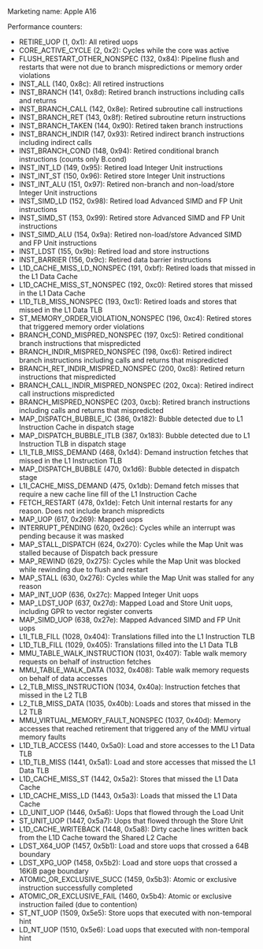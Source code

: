 Marketing name: Apple A16

Performance counters:
- RETIRE_UOP (1, 0x1): All retired uops
- CORE_ACTIVE_CYCLE (2, 0x2): Cycles while the core was active
- FLUSH_RESTART_OTHER_NONSPEC (132, 0x84): Pipeline flush and restarts that were not due to branch mispredictions or memory order violations
- INST_ALL (140, 0x8c): All retired instructions
- INST_BRANCH (141, 0x8d): Retired branch instructions including calls and returns
- INST_BRANCH_CALL (142, 0x8e): Retired subroutine call instructions
- INST_BRANCH_RET (143, 0x8f): Retired subroutine return instructions
- INST_BRANCH_TAKEN (144, 0x90): Retired taken branch instructions
- INST_BRANCH_INDIR (147, 0x93): Retired indirect branch instructions including indirect calls
- INST_BRANCH_COND (148, 0x94): Retired conditional branch instructions (counts only B.cond)
- INST_INT_LD (149, 0x95): Retired load Integer Unit instructions
- INST_INT_ST (150, 0x96): Retired store Integer Unit instructions
- INST_INT_ALU (151, 0x97): Retired non-branch and non-load/store Integer Unit instructions
- INST_SIMD_LD (152, 0x98): Retired load Advanced SIMD and FP Unit instructions
- INST_SIMD_ST (153, 0x99): Retired store Advanced SIMD and FP Unit instructions
- INST_SIMD_ALU (154, 0x9a): Retired non-load/store Advanced SIMD and FP Unit instructions
- INST_LDST (155, 0x9b): Retired load and store instructions
- INST_BARRIER (156, 0x9c): Retired data barrier instructions
- L1D_CACHE_MISS_LD_NONSPEC (191, 0xbf): Retired loads that missed in the L1 Data Cache
- L1D_CACHE_MISS_ST_NONSPEC (192, 0xc0): Retired stores that missed in the L1 Data Cache
- L1D_TLB_MISS_NONSPEC (193, 0xc1): Retired loads and stores that missed in the L1 Data TLB
- ST_MEMORY_ORDER_VIOLATION_NONSPEC (196, 0xc4): Retired stores that triggered memory order violations
- BRANCH_COND_MISPRED_NONSPEC (197, 0xc5): Retired conditional branch instructions that mispredicted
- BRANCH_INDIR_MISPRED_NONSPEC (198, 0xc6): Retired indirect branch instructions including calls and returns that mispredicted
- BRANCH_RET_INDIR_MISPRED_NONSPEC (200, 0xc8): Retired return instructions that mispredicted
- BRANCH_CALL_INDIR_MISPRED_NONSPEC (202, 0xca): Retired indirect call instructions mispredicted
- BRANCH_MISPRED_NONSPEC (203, 0xcb): Retired branch instructions including calls and returns that mispredicted
- MAP_DISPATCH_BUBBLE_IC (386, 0x182): Bubble detected due to L1 Instruction Cache in dispatch stage
- MAP_DISPATCH_BUBBLE_ITLB (387, 0x183): Bubble detected due to L1 Instruction TLB in dispatch stage
- L1I_TLB_MISS_DEMAND (468, 0x1d4): Demand instruction fetches that missed in the L1 Instruction TLB
- MAP_DISPATCH_BUBBLE (470, 0x1d6): Bubble detected in dispatch stage
- L1I_CACHE_MISS_DEMAND (475, 0x1db): Demand fetch misses that require a new cache line fill of the L1 Instruction Cache
- FETCH_RESTART (478, 0x1de): Fetch Unit internal restarts for any reason. Does not include branch mispredicts
- MAP_UOP (617, 0x269): Mapped uops
- INTERRUPT_PENDING (620, 0x26c): Cycles while an interrupt was pending because it was masked
- MAP_STALL_DISPATCH (624, 0x270): Cycles while the Map Unit was stalled because of Dispatch back pressure
- MAP_REWIND (629, 0x275): Cycles while the Map Unit was blocked while rewinding due to flush and restart
- MAP_STALL (630, 0x276): Cycles while the Map Unit was stalled for any reason
- MAP_INT_UOP (636, 0x27c): Mapped Integer Unit uops
- MAP_LDST_UOP (637, 0x27d): Mapped Load and Store Unit uops, including GPR to vector register converts
- MAP_SIMD_UOP (638, 0x27e): Mapped Advanced SIMD and FP Unit uops
- L1I_TLB_FILL (1028, 0x404): Translations filled into the L1 Instruction TLB
- L1D_TLB_FILL (1029, 0x405): Translations filled into the L1 Data TLB
- MMU_TABLE_WALK_INSTRUCTION (1031, 0x407): Table walk memory requests on behalf of instruction fetches
- MMU_TABLE_WALK_DATA (1032, 0x408): Table walk memory requests on behalf of data accesses
- L2_TLB_MISS_INSTRUCTION (1034, 0x40a): Instruction fetches that missed in the L2 TLB
- L2_TLB_MISS_DATA (1035, 0x40b): Loads and stores that missed in the L2 TLB
- MMU_VIRTUAL_MEMORY_FAULT_NONSPEC (1037, 0x40d): Memory accesses that reached retirement that triggered any of the MMU virtual memory faults
- L1D_TLB_ACCESS (1440, 0x5a0): Load and store accesses to the L1 Data TLB
- L1D_TLB_MISS (1441, 0x5a1): Load and store accesses that missed the L1 Data TLB
- L1D_CACHE_MISS_ST (1442, 0x5a2): Stores that missed the L1 Data Cache
- L1D_CACHE_MISS_LD (1443, 0x5a3): Loads that missed the L1 Data Cache
- LD_UNIT_UOP (1446, 0x5a6): Uops that flowed through the Load Unit
- ST_UNIT_UOP (1447, 0x5a7): Uops that flowed through the Store Unit
- L1D_CACHE_WRITEBACK (1448, 0x5a8): Dirty cache lines written back from the L1D Cache toward the Shared L2 Cache
- LDST_X64_UOP (1457, 0x5b1): Load and store uops that crossed a 64B boundary
- LDST_XPG_UOP (1458, 0x5b2): Load and store uops that crossed a 16KiB page boundary
- ATOMIC_OR_EXCLUSIVE_SUCC (1459, 0x5b3): Atomic or exclusive instruction successfully completed
- ATOMIC_OR_EXCLUSIVE_FAIL (1460, 0x5b4): Atomic or exclusive instruction failed (due to contention)
- ST_NT_UOP (1509, 0x5e5): Store uops that executed with non-temporal hint
- LD_NT_UOP (1510, 0x5e6): Load uops that executed with non-temporal hint
